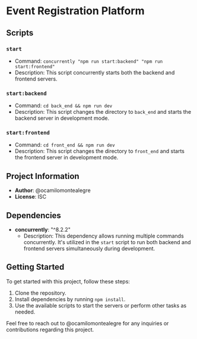 # Event Registration Platform

## Scripts

### `start`

- Command: `concurrently "npm run start:backend" "npm run start:frontend"`
- Description: This script concurrently starts both the backend and frontend servers.
  
### `start:backend`

- Command: `cd back_end && npm run dev`
- Description: This script changes the directory to `back_end` and starts the backend server in development mode.

### `start:frontend`

- Command: `cd front_end && npm run dev`
- Description: This script changes the directory to `front_end` and starts the frontend server in development mode.

## Project Information

- **Author**: @ocamilomontealegre
- **License**: ISC

## Dependencies

- **concurrently**: "^8.2.2"
  - Description: This dependency allows running multiple commands concurrently. It's utilized in the `start` script to run both backend and frontend servers simultaneously during development.

## Getting Started

To get started with this project, follow these steps:

1. Clone the repository.
2. Install dependencies by running `npm install`.
3. Use the available scripts to start the servers or perform other tasks as needed.

Feel free to reach out to @ocamilomontealegre for any inquiries or contributions regarding this project.
